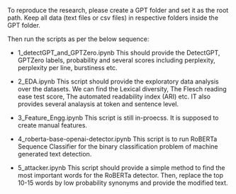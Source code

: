 To reproduce the research, please create a GPT folder and set it as the root path.
Keep all data (text files or csv files) in respective folders inside the GPT folder.

Then run the scripts as per the below sequence:
- 1_detectGPT_and_GPTZero.ipynb
This should provide the DetectGPT, GPTZero labels, probability and several scores including perplexity, perplexity per line, burstiness etc. 

- 2_EDA.ipynb
This script should provide the exploratory data analysis over the datasets. We can find the Lexical diversity, The Flesch reading ease test score, The automated readability index (ARI) etc.
IT also provides several analaysis at token and sentence level.

- 3_Feature_Engg.ipynb
This script is still in-proecss. It is supposed to create manual features.

- 4_roberta-base-openai-detector.ipynb
This script is to run RoBERTa Sequence Classifier for the binary classification problem of machine generated text detection.

- 5_attacker.ipynb
This script should provide a simple method to find the most important words for the RoBERTa detector. Then, replace the top 10-15 words by low probability synonyms and provide the modified text.
